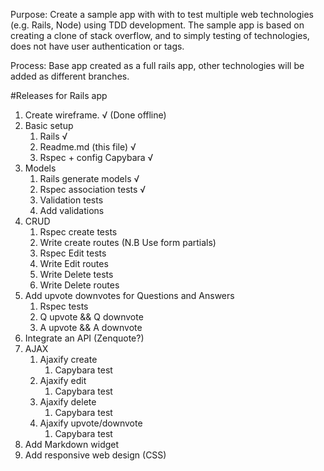 Purpose:  Create a sample app with with to test multiple web technologies (e.g. Rails, Node) using TDD development. The sample app is based on creating a clone of stack overflow, and to simply testing of technologies, does not have user authentication or tags.

Process: Base app created as a full rails app, other technologies will be added as different branches.

#Releases for Rails app
1. Create wireframe. √ (Done offline)
2. Basic setup
    1. Rails √
    2. Readme.md (this file) √
    3. Rspec + config Capybara √
3. Models
    1. Rails generate models √
    2. Rspec association tests √
    3. Validation tests
    4. Add validations
4. CRUD
    1. Rspec create tests
    2. Write create routes (N.B Use form partials)
    3. Rspec Edit tests
    4. Write Edit routes
    5. Write Delete tests
    6. Write Delete routes
5. Add upvote downvotes for Questions and Answers
    1. Rspec tests
    2. Q upvote && Q downvote
    3. A upvote && A downvote
6. Integrate an API (Zenquote?)
7. AJAX
    1. Ajaxify create 
        1. Capybara test
    2. Ajaxify edit
        1. Capybara test 
    3. Ajaxify delete
        1. Capybara test
    4. Ajaxify upvote/downvote
        1. Capybara test
8. Add Markdown widget
9. Add responsive web design (CSS)

